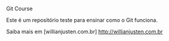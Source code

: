 Git Course

Este é um repositório teste para ensinar como o Git funciona.

Saiba mais em [willianjusten.com.br] http://willianjusten.com.br